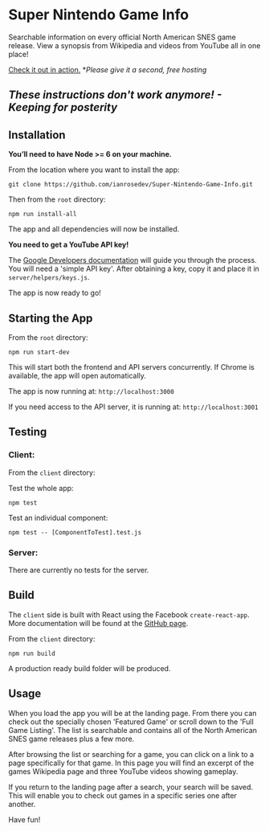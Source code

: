 # Super Nintendo Game Info

Searchable information on every official North American SNES game release. View a synopsis from Wikipedia and videos from YouTube all in one place!

[Check it out in action.](https://supernintendogameinfo.herokuapp.com/) **Please give it a second, free hosting*

## *These instructions don't work anymore! - Keeping for posterity*

## Installation

**You’ll need to have Node >= 6 on your machine.**

From the location where you want to install the app:

```
git clone https://github.com/ianrosedev/Super-Nintendo-Game-Info.git
```

Then from the `root` directory:

```
npm run install-all
```

The app and all dependencies will now be installed.

**You need to get a YouTube API key!**

The [Google Developers documentation](https://developers.google.com/youtube/v3/getting-started) will guide you through the process. You will need a 'simple API key'. After obtaining a key, copy it and place it in `server/helpers/keys.js`.

The app is now ready to go!

## Starting the App

From the `root` directory:

```
npm run start-dev
```

This will start both the frontend and API servers concurrently. If Chrome is available, the app will open automatically.

The app is now running at: `http://localhost:3000`

If you need access to the API server, it is running at: `http://localhost:3001`

## Testing

### Client:

From the `client` directory:

Test the whole app:

```
npm test
```

Test an individual component:

```
npm test -- [ComponentToTest].test.js
```

### Server:

There are currently no tests for the server.

## Build

The `client` side is built with React using the Facebook `create-react-app`. More documentation will be found at the [GitHub page](https://github.com/facebookincubator/create-react-app).

From the `client` directory:

```
npm run build
```

A production ready build folder will be produced.

## Usage

When you load the app you will be at the landing page. From there you can check out the specially chosen 'Featured Game' or scroll down to the 'Full Game Listing'. The list is searchable and contains all of the North American SNES game releases plus a few more.

After browsing the list or searching for a game, you can click on a link to a page specifically for that game. In this page you will find an excerpt of the games Wikipedia page and three YouTube videos showing gameplay.

If you return to the landing page after a search, your search will be saved. This will enable you to check out games in a specific series one after another.

Have fun!

